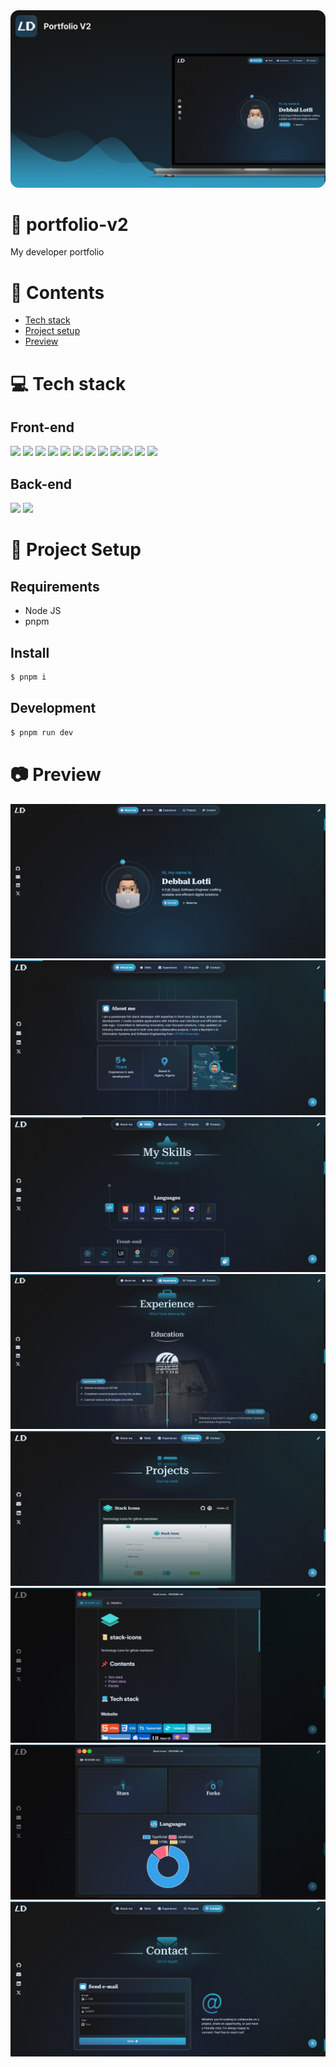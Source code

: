 <img src="https://raw.githubusercontent.com/devlotfi/portfolio-v2/main/github-assets/banner.png">

# 📜 portfolio-v2

My developer portfolio

# 📌 Contents

- [Tech stack](#-tech-stack)
- [Project setup](#-project-setup)
- [Preview](#-preview)

# 💻 Tech stack

## Front-end

<p float="left">
  <img height="50px" src="https://devlotfi.github.io/stack-icons/icons/html.svg">
  <img height="50px" src="https://devlotfi.github.io/stack-icons/icons/css.svg">
  <img height="50px" src="https://devlotfi.github.io/stack-icons/icons/ts.svg">
  <img height="50px" src="https://devlotfi.github.io/stack-icons/icons/vite.svg">
  <img height="50px" src="https://devlotfi.github.io/stack-icons/icons/react.svg">
  <img height="50px" src="https://devlotfi.github.io/stack-icons/icons/tailwind.svg">
  <img height="50px" src="https://devlotfi.github.io/stack-icons/icons/heroui.svg">
  <img height="50px" src="https://devlotfi.github.io/stack-icons/icons/motion.svg">
  <img height="50px" src="https://devlotfi.github.io/stack-icons/icons/fontawesome.svg">
  <img height="50px" src="https://devlotfi.github.io/stack-icons/icons/formik.svg">
  <img height="50px" src="https://devlotfi.github.io/stack-icons/icons/tanstack-query.svg">
  <img height="50px" src="https://devlotfi.github.io/stack-icons/icons/chartjs.svg">
</p>

## Back-end

<p float="left">
  <img height="50px" src="https://devlotfi.github.io/stack-icons/icons/supabase.svg">
  <img height="50px" src="https://devlotfi.github.io/stack-icons/icons/github-api.svg">
</p>

# 📂 Project Setup

## Requirements

- Node JS
- pnpm

## Install

```bash
$ pnpm i
```

## Development

```bash
$ pnpm run dev
```

# 📷 Preview

<img src="https://raw.githubusercontent.com/devlotfi/portfolio-v2/main/github-assets/preview-1.png">
<img src="https://raw.githubusercontent.com/devlotfi/portfolio-v2/main/github-assets/preview-2.png">
<img src="https://raw.githubusercontent.com/devlotfi/portfolio-v2/main/github-assets/preview-3.png">
<img src="https://raw.githubusercontent.com/devlotfi/portfolio-v2/main/github-assets/preview-4.png">
<img src="https://raw.githubusercontent.com/devlotfi/portfolio-v2/main/github-assets/preview-5.png">
<img src="https://raw.githubusercontent.com/devlotfi/portfolio-v2/main/github-assets/preview-6.png">
<img src="https://raw.githubusercontent.com/devlotfi/portfolio-v2/main/github-assets/preview-7.png">
<img src="https://raw.githubusercontent.com/devlotfi/portfolio-v2/main/github-assets/preview-8.png">
